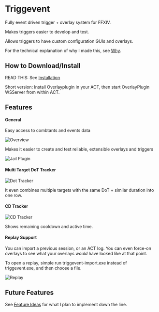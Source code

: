 # Triggevent

Fully event driven trigger + overlay system for FFXIV.

Makes triggers easier to develop and test.

Allows triggers to have custom configuration GUIs and overlays.

For the technical explanation of why I made this, see [Why](https://github.com/xpdota/event-trigger/wiki/Why%3F).

## How to Download/Install

READ THIS: See [Installation](https://github.com/xpdota/event-trigger/wiki/Installation)

Short version: Install Overlayplugin in your ACT, then start OverlayPlugin WSServer from within ACT.

## Features

#### General

Easy access to combtants and events data

![Overview](https://user-images.githubusercontent.com/14287379/142812965-7666c15e-12b3-4b6c-91a6-ed38820a7aa8.png)

Makes it easier to create and test reliable, extensible overlays and triggers

![Jail Plugin](https://user-images.githubusercontent.com/14287379/142813080-c44d1ff7-873b-4119-9c15-1212c9e31133.png)

#### Multi Target DoT Tracker

![Dot Tracker](https://i.imgur.com/72Zof3c.png)

It even combines multiple targets with the same DoT + similar duration into one row.

#### CD Tracker

![CD Tracker](https://i.imgur.com/FgSHZY8.png)

Shows remaining cooldown and active time. 

#### Replay Support

You can import a previous session, or an ACT log. You can even force-on overlays to see what your overlays *would*
have looked like at that point.

To open a replay, simple run triggevent-import.exe instead of triggevent.exe, and then choose a file.

![Replay](https://user-images.githubusercontent.com/14287379/146716550-189ba0ef-5f04-480a-9477-903f82882584.png)

## Future Features

See [Feature Ideas](https://github.com/xpdota/event-trigger/wiki/Feature-Ideas) for what I plan to implement down the
line.